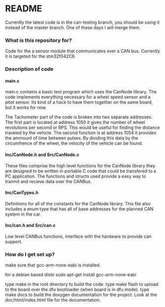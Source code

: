 # README #
Currently the latest code is in the can-testing branch, you should be using it
instead of the master branch. One of these days I will merge them.

### What is this repository for? ###

Code for the a sensor module that communicates over a CAN bus.
Currently it is targeted for the stm32f042C6.

### Description of code ###

#### main.c ####
main.c contains a basic test program which uses the CanNode library. The code
implements everything necessary for a wheel speed sensor and a pitot sensor.
Its kind of a hack to have them together on the same board, but it works for now.

The Tachometer part of the code is broken into two separate addresses. The first
part is located at address 1050 it gives the number of wheel revolutions
per second or RPS. This would be useful for finding the distance traveled by the
vehicle. The second function is at address 1054 it provides the ammount of time
between pulses. By dividing this data by the circumfrence of the wheel, the
velocity of the vehicle can be found.

#### Inc/CanNode.h and Src/CanNode.c ####
These files comprise the high level functions for the CanNode library they are 
designed to be written in portable C code that could be transfered to a PC application.
The functions and structs used provide a easy way to tranmit and recieve data over the
CANBus.

#### Inc/CanTypes.h ####
Definitions for all of the constants for the CanNode library. This file also
includes a enum type that has all of base addresses for the planned CAN system
in the car.

#### Inc/can.h and Src/can.c ####
Low level CANBus functions, interface with the hardware to provide can support.

### How do I get set up? ###

make sure that gcc-arm-none-eabi is installed.

for a debian based disto
sudo apt-get install gcc-arm-none-eabi

type make in the root directory to build the code.
type make flash to upload to the board over the dfu bootloader (when board is in dfu mode).
type make docs to build the doxygen documentation for the project. Look at the
doc/html/index.html file for the documentation.
